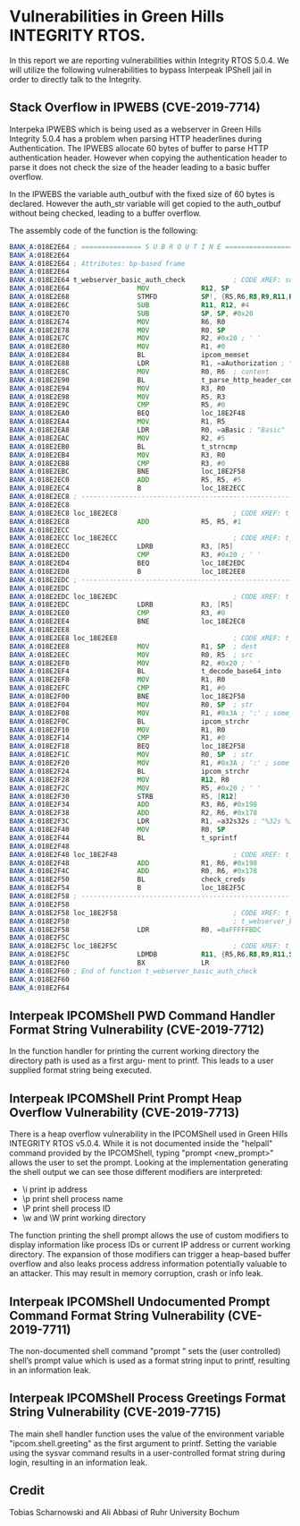 # Vulnerabilities in Green Hills INTEGRITY RTOS.
In this report we are reporting vulnerabilities within Integrity RTOS 5.0.4. We will utilize the following vulnerabilities to bypass Interpeak IPShell jail in order to directly talk to the Integrity. 


## Stack Overflow in IPWEBS (CVE-2019-7714)
Interpeka IPWEBS which is being used as a webserver in Green Hills Integrity 5.0.4 has a problem when parsing HTTP headerlines during Authentication. The IPWEBS allocate 60 bytes of buffer to parse HTTP authentication header. However when copying the authentication header to parse it does not check the size of the header leading to a basic buffer overflow. 

In the IPWEBS the variable auth_outbuf with the fixed size of 60 bytes is declared. However the auth_str variable will get copied to the auth_outbuf without being checked, leading to a buffer overflow. 


The assembly code of the function is the following:


```asm
BANK_A:018E2E64 ; =============== S U B R O U T I N E =======================================
BANK_A:018E2E64
BANK_A:018E2E64 ; Attributes: bp-based frame
BANK_A:018E2E64
BANK_A:018E2E64 t_webserver_basic_auth_check            ; CODE XREF: sub_18E4B58+ECp
BANK_A:018E2E64                 MOV             R12, SP
BANK_A:018E2E68                 STMFD           SP!, {R5,R6,R8,R9,R11,R12,LR,PC}
BANK_A:018E2E6C                 SUB             R11, R12, #4
BANK_A:018E2E70                 SUB             SP, SP, #0x20
BANK_A:018E2E74                 MOV             R6, R0
BANK_A:018E2E78                 MOV             R0, SP
BANK_A:018E2E7C                 MOV             R2, #0x20 ; ' '
BANK_A:018E2E80                 MOV             R1, #0
BANK_A:018E2E84                 BL              ipcom_memset
BANK_A:018E2E88                 LDR             R1, =aAuthorization ; "Authorization"
BANK_A:018E2E8C                 MOV             R0, R6  ; content
BANK_A:018E2E90                 BL              t_parse_http_header_content
BANK_A:018E2E94                 MOV             R3, R0
BANK_A:018E2E98                 MOV             R5, R3
BANK_A:018E2E9C                 CMP             R5, #0
BANK_A:018E2EA0                 BEQ             loc_18E2F48
BANK_A:018E2EA4                 MOV             R1, R5
BANK_A:018E2EA8                 LDR             R0, =aBasic ; "Basic"
BANK_A:018E2EAC                 MOV             R2, #5
BANK_A:018E2EB0                 BL              t_strncmp
BANK_A:018E2EB4                 MOV             R3, R0
BANK_A:018E2EB8                 CMP             R3, #0
BANK_A:018E2EBC                 BNE             loc_18E2F58
BANK_A:018E2EC0                 ADD             R5, R5, #5
BANK_A:018E2EC4                 B               loc_18E2ECC
BANK_A:018E2EC8 ; ---------------------------------------------------------------------------
BANK_A:018E2EC8
BANK_A:018E2EC8 loc_18E2EC8                             ; CODE XREF: t_webserver_basic_auth_check+80j
BANK_A:018E2EC8                 ADD             R5, R5, #1
BANK_A:018E2ECC
BANK_A:018E2ECC loc_18E2ECC                             ; CODE XREF: t_webserver_basic_auth_check+60j
BANK_A:018E2ECC                 LDRB            R3, [R5]
BANK_A:018E2ED0                 CMP             R3, #0x20 ; ' '
BANK_A:018E2ED4                 BEQ             loc_18E2EDC
BANK_A:018E2ED8                 B               loc_18E2EE8
BANK_A:018E2EDC ; ---------------------------------------------------------------------------
BANK_A:018E2EDC
BANK_A:018E2EDC loc_18E2EDC                             ; CODE XREF: t_webserver_basic_auth_check+70j
BANK_A:018E2EDC                 LDRB            R3, [R5]
BANK_A:018E2EE0                 CMP             R3, #0
BANK_A:018E2EE4                 BNE             loc_18E2EC8
BANK_A:018E2EE8
BANK_A:018E2EE8 loc_18E2EE8                             ; CODE XREF: t_webserver_basic_auth_check+74j
BANK_A:018E2EE8                 MOV             R1, SP  ; dest
BANK_A:018E2EEC                 MOV             R0, R5  ; src
BANK_A:018E2EF0                 MOV             R2, #0x20 ; ' '
BANK_A:018E2EF4                 BL              t_decode_base64_into
BANK_A:018E2EF8                 MOV             R1, R0
BANK_A:018E2EFC                 CMP             R1, #0
BANK_A:018E2F00                 BNE             loc_18E2F58
BANK_A:018E2F04                 MOV             R0, SP  ; str
BANK_A:018E2F08                 MOV             R1, #0x3A ; ':' ; some_len
BANK_A:018E2F0C                 BL              ipcom_strchr
BANK_A:018E2F10                 MOV             R1, R0
BANK_A:018E2F14                 CMP             R1, #0
BANK_A:018E2F18                 BEQ             loc_18E2F58
BANK_A:018E2F1C                 MOV             R0, SP  ; str
BANK_A:018E2F20                 MOV             R1, #0x3A ; ':' ; some_len
BANK_A:018E2F24                 BL              ipcom_strchr
BANK_A:018E2F28                 MOV             R12, R0
BANK_A:018E2F2C                 MOV             R5, #0x20 ; ' '
BANK_A:018E2F30                 STRB            R5, [R12]
BANK_A:018E2F34                 ADD             R3, R6, #0x198
BANK_A:018E2F38                 ADD             R2, R6, #0x178
BANK_A:018E2F3C                 LDR             R1, =a32s32s ; "%32s %32s"
BANK_A:018E2F40                 MOV             R0, SP
BANK_A:018E2F44                 BL              t_sprintf
BANK_A:018E2F48
BANK_A:018E2F48 loc_18E2F48                             ; CODE XREF: t_webserver_basic_auth_check+3Cj
BANK_A:018E2F48                 ADD             R1, R6, #0x198
BANK_A:018E2F4C                 ADD             R0, R6, #0x178
BANK_A:018E2F50                 BL              check_creds
BANK_A:018E2F54                 B               loc_18E2F5C
BANK_A:018E2F58 ; ---------------------------------------------------------------------------
BANK_A:018E2F58
BANK_A:018E2F58 loc_18E2F58                             ; CODE XREF: t_webserver_basic_auth_check+58j
BANK_A:018E2F58                                         ; t_webserver_basic_auth_check+9Cj ...
BANK_A:018E2F58                 LDR             R0, =0xFFFFFBDC
BANK_A:018E2F5C
BANK_A:018E2F5C loc_18E2F5C                             ; CODE XREF: t_webserver_basic_auth_check+F0j
BANK_A:018E2F5C                 LDMDB           R11, {R5,R6,R8,R9,R11,SP,LR}
BANK_A:018E2F60                 BX              LR
BANK_A:018E2F60 ; End of function t_webserver_basic_auth_check
BANK_A:018E2F60
BANK_A:018E2F64
```


## Interpeak IPCOMShell PWD Command Handler Format String Vulnerability (CVE-2019-7712)

In the function handler for printing the current working directory the directory path is used as a first argu- ment to printf. This leads to a user supplied format string being executed. 


## Interpeak IPCOMShell Print Prompt Heap Overflow Vulnerability (CVE-2019-7713)
There is a heap overflow vulnerability in the IPCOMShell used in Green Hills INTEGRITY RTOS v5.0.4. While it is not documented inside the "helpall" command provided by the IPCOMShell, typing "prompt <new_prompt>" allows the user to set the prompt. Looking at the implementation generating the shell output we can see those different modifiers are interpreted:

* \i print ip address
* \p print shell process name
* \P print shell process ID
* \w and \W print working directory

The function printing the shell prompt allows the use of custom modifiers to display information like process IDs or current IP address or current working directory. The expansion of those modifiers can trigger a heap-based buffer overflow and also leaks process address information potentially valuable to an attacker. This may result in memory corruption, crash or info leak. 




## Interpeak IPCOMShell Undocumented Prompt Command Format String Vulnerability (CVE-2019-7711)

The non-documented shell command "prompt " sets the (user controlled) shell’s prompt value which is used as a format string input to printf, resulting in an information leak. 



## Interpeak IPCOMShell Process Greetings Format String Vulnerability (CVE-2019-7715)
The main shell handler function uses the value of the environment variable "ipcom.shell.greeting" as the first argument to printf. Setting the variable using the sysvar command results in a user-controlled format string during login, resulting in an information leak.


## Credit
Tobias Scharnowski and Ali Abbasi of Ruhr University Bochum
